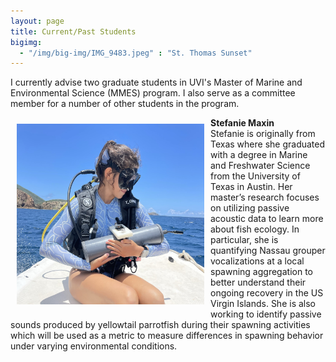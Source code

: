 ```yaml
---
layout: page
title: Current/Past Students
bigimg:
  - "/img/big-img/IMG_9483.jpeg" : "St. Thomas Sunset"
---
```


I currently advise two graduate students in UVI's Master of Marine and Environmental Science (MMES) program. I also serve as a committee member for a number of other students in the program.   


<img style="padding: 10px" align = "left" width = "300" src="/img/big-img/stef.jpeg"> 

**Stefanie Maxin**  
Stefanie is originally from Texas where she graduated with a degree in Marine and Freshwater Science from the University of Texas in Austin. Her master’s research focuses on utilizing passive acoustic data to learn more about fish ecology. In particular, she is quantifying Nassau grouper vocalizations at a local spawning aggregation to better understand their ongoing recovery in the US Virgin Islands. She is also working to identify passive sounds produced by yellowtail parrotfish during their spawning activities which will be used as a metric to measure differences in spawning behavior under varying environmental conditions.    

<br clear="left"/>
        
      
